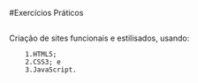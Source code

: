 #Exercícios Práticos
##
Criação de sites funcionais e estilisados, usando: 

        1.HTML5; 
        2.CSS3; e
        3.JavaScript. 

##
